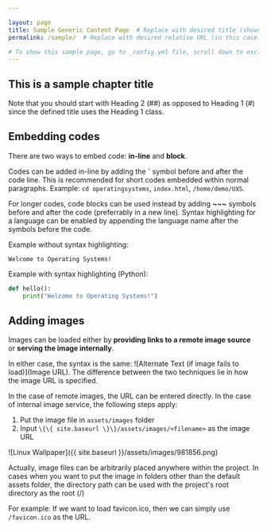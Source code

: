 ```yaml
---

layout: page
title: Sample Generic Content Page  # Replace with desired title (shown in tab bar and site header)
permalink: /sample/  # Replace with desired relative URL (in this case: http://SITE_URL/sample/)

# To show this sample page, go to _config.yml file, scroll down to exclude, and uncomment contents/sample.markdown
---
```


## This is a sample chapter title

Note that you should start with Heading 2 (##) as opposed to Heading 1 (#) since the defined title uses the Heading 1 class.

## Embedding codes

There are two ways to embed code: **in-line** and **block**.

Codes can be added in-line by adding the **\`** symbol before and after the code line. This is recommended for short codes embedded within normal paragraphs. Example: `cd operatingsystems`, `index.html`, `/home/demo/UXS`.

For longer codes, code blocks can be used instead by adding **\~\~\~** symbols before and after the code (preferrably in a new line). Syntax highlighting for a language can be enabled by appending the language name after the symbols before the code.

Example without syntax highlighting:

~~~
Welcome to Operating Systems!
~~~

Example with syntax highlighting (Python):

~~~python
def hello():
    print("Welcome to Operating Systems!")
~~~

## Adding images

Images can be loaded either by **providing links to a remote image source** or **serving the image internally**.

In either case, the syntax is the same: \!\[Alternate Text \(if image fails to load\)\]\(Image URL\). The difference between the two techniques lie in how the image URL is specified.

In the case of remote images, the URL can be entered directly. In the case of internal image service, the following steps apply:

1. Put the image file in `assets/images` folder
2. Input `\{\{ site.baseurl \}\}/assets/images/<filename>` as the image URL

![Linux Wallpaper]({{ site.baseurl }}/assets/images/981856.png)

Actually, image files can be arbitrarily placed anywhere within the project. In cases when you want to put the image in folders other than the default assets folder, the directory path can be used with the project's root directory as the root (/)

For example: If we want to load favicon.ico, then we can simply use `/favicon.ico` as the URL.

